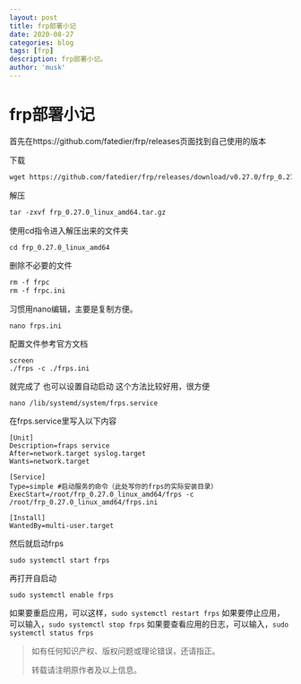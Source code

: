 ```yaml
---
layout: post
title: frp部署小记
date: 2020-08-27
categories: blog
tags: [frp]
description: frp部署小记。
author: 'musk'
---
```

# frp部署小记
首先在https://github.com/fatedier/frp/releases页面找到自己使用的版本

下载

```html
wget https://github.com/fatedier/frp/releases/download/v0.27.0/frp_0.27.0_linux_amd64.tar.gz
```
解压
```html
tar -zxvf frp_0.27.0_linux_amd64.tar.gz
```
使用cd指令进入解压出来的文件夹
```html
cd frp_0.27.0_linux_amd64
```
删除不必要的文件
```html
rm -f frpc
rm -f frpc.ini
```
习惯用nano编辑，主要是复制方便。

    nano frps.ini
配置文件参考官方文档

    screen
    ./frps -c ./frps.ini

就完成了
也可以设置自动启动
这个方法比较好用，很方便

    nano /lib/systemd/system/frps.service 
在frps.service里写入以下内容



    [Unit]
    Description=fraps service
    After=network.target syslog.target
    Wants=network.target
     
    [Service]
    Type=simple #启动服务的命令（此处写你的frps的实际安装目录）
    ExecStart=/root/frp_0.27.0_linux_amd64/frps -c /root/frp_0.27.0_linux_amd64/frps.ini
     
    [Install]
    WantedBy=multi-user.target


然后就启动frps

    sudo systemctl start frps 
再打开自启动

    sudo systemctl enable frps
如果要重启应用，可以这样，`sudo systemctl restart frps`
如果要停止应用，可以输入，`sudo systemctl stop frps`
如果要查看应用的日志，可以输入，`sudo systemctl status frps`
> 如有任何知识产权、版权问题或理论错误，还请指正。
>
> 转载请注明原作者及以上信息。